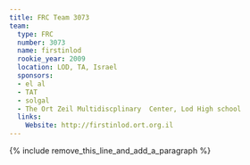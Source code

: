 ```yaml
---
title: FRC Team 3073
team:
  type: FRC
  number: 3073
  name: firstinlod
  rookie_year: 2009
  location: LOD, TA, Israel
  sponsors:
  - el al
  - TAT
  - solgal
  - The Ort Zeil Multidiscplinary  Center, Lod High school
  links:
    Website: http://firstinlod.ort.org.il
---
```


{% include remove_this_line_and_add_a_paragraph %}